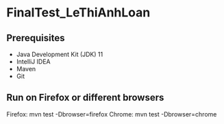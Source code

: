 ﻿# FinalTest_LeThiAnhLoan

## Prerequisites
- Java Development Kit (JDK) 11
- IntelliJ IDEA
- Maven
- Git

## Run on Firefox or different browsers
Firefox: mvn test -Dbrowser=firefox
Chrome: mvn test -Dbrowser=chrome
